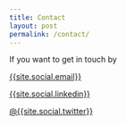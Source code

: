 ```yaml
---
title: Contact
layout: post
permalink: /contact/
---
```


If you want to get in touch by

<a href="mailto:{{site.social.email}}"><i class="fa fa-envelope"></i> {{site.social.email}}</a>

<a href="https://{{site.social.linkedin}}"><i class="fa fa-linkedin"></i> {{site.social.linkedin}}</a>

<a href="https://twitter.com/{{site.social.twitter}}"><i class="fa fa-twitter"></i> @{{site.social.twitter}}</a>
